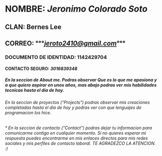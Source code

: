 # NOMBRE: *Jeronimo Colorado Soto*

## CLAN: **Bernes Lee**

## CORREO: °°°*jeroto2410@gmail.com*°°°

### DOCUMENTO DE IDENTIDAD: **1142429704**

#### CONTACTO SEGURO: *3016839348*

##### En la seccion de About me. Podras observar Que es lo que me apasiona y a que quiero aspirar en unos años, mas abajo podras ver mis habilidades tecnicas hasta el dia de hoy.

###### En la seccion de proyectos ("Projects") podras observar mis creaciones completadas hasta el dia de hoy y podras ver con que lenguajes de programacion los hice.

###### ° En la seccion de contacto ("Contact") podras dejar tu informacion para comunicarme contigo en cualquier momento. Si no quieres esperar mi respuesta puedes encontrarme en mis enlaces directos para mis redes sociales y mis perfiles de contacto laboral. TE AGRADEZCO LA ATENCION. :)
